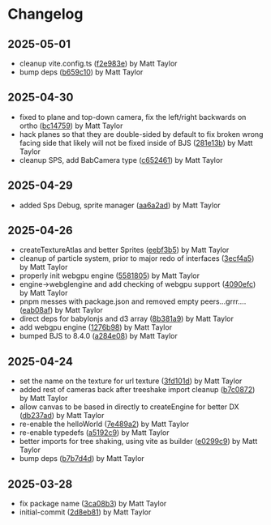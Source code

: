 # Changelog


## 2025-05-01
- cleanup vite.config.ts ([f2e983e](https://github.com/mjt-engine/babs/commit/f2e983eead47371a146cbd594279d73ad2177d6d)) by Matt Taylor
- bump deps ([b659c10](https://github.com/mjt-engine/babs/commit/b659c1044334247b0d39832265564b85a9be8307)) by Matt Taylor

## 2025-04-30
- fixed to plane and top-down camera, fix the left/right backwards on ortho ([bc14759](https://github.com/mjt-engine/babs/commit/bc147593de667d7a942479e86615a933bd5eaea7)) by Matt Taylor
- hack planes so that they are double-sided by default to fix broken wrong facing side that likely will not be fixed inside of BJS ([281e13b](https://github.com/mjt-engine/babs/commit/281e13b44ec1557bf613e6b551e7317ce8c7f1f7)) by Matt Taylor
- cleanup SPS, add BabCamera type ([c652461](https://github.com/mjt-engine/babs/commit/c6524614353a13293c5d2c5bdf09bed270e5aea4)) by Matt Taylor

## 2025-04-29
- added Sps Debug, sprite manager ([aa6a2ad](https://github.com/mjt-engine/babs/commit/aa6a2adedb5dbfb2a7b8947992a1d1f194bfe119)) by Matt Taylor

## 2025-04-26
- createTextureAtlas and better Sprites ([eebf3b5](https://github.com/mjt-engine/babs/commit/eebf3b57cbd46a8f61e8fb482c5478365a89af3b)) by Matt Taylor
- cleanup of particle system, prior to major redo of interfaces ([3ecf4a5](https://github.com/mjt-engine/babs/commit/3ecf4a59dba3433be1006525294dcaf155f8f077)) by Matt Taylor
- properly init webgpu engine ([5581805](https://github.com/mjt-engine/babs/commit/5581805a4f5261f9308ac58c22916be51ea57813)) by Matt Taylor
- engine->webglengine and add checking of webgpu support ([4090efc](https://github.com/mjt-engine/babs/commit/4090efcc2ab66b96316271096a04c59ce0261baf)) by Matt Taylor
- pnpm messes with package.json and removed empty peers...grrr.... ([eab08af](https://github.com/mjt-engine/babs/commit/eab08afdf0c11da8abc309a1479894712adb9414)) by Matt Taylor
- direct deps for babylonjs and d3 array ([8b381a9](https://github.com/mjt-engine/babs/commit/8b381a98f4d97dba31c033f8e402c4cce782d1a4)) by Matt Taylor
- add webgpu engine ([1276b98](https://github.com/mjt-engine/babs/commit/1276b98fb3aa80451eec46d4efba98446c8c6d4f)) by Matt Taylor
- bumped BJS to 8.4.0 ([a284e08](https://github.com/mjt-engine/babs/commit/a284e08df276e5754a7e99d66ad6d6412c4b08a2)) by Matt Taylor

## 2025-04-24
- set the name on the texture for url texture ([3fd101d](https://github.com/mjt-engine/babs/commit/3fd101d43e550d502d42b0f89a3537edef89f17f)) by Matt Taylor
- added rest of cameras back after treeshake import cleanup ([b7c0872](https://github.com/mjt-engine/babs/commit/b7c0872c68bf74f795761b48f698e11b1776c007)) by Matt Taylor
- allow canvas to be based in directly to createEngine for better DX ([db237ad](https://github.com/mjt-engine/babs/commit/db237ad07ca5d09f10be31b576f98ee38959f77f)) by Matt Taylor
- re-enable the helloWorld ([7e489a2](https://github.com/mjt-engine/babs/commit/7e489a207a8eabb4f156c7b05b2a49f87a082cb4)) by Matt Taylor
- re-enable typedefs ([a5192c9](https://github.com/mjt-engine/babs/commit/a5192c985136cc7b763daa713d83bee95e292f9b)) by Matt Taylor
- better imports for tree shaking, using vite as builder ([e0299c9](https://github.com/mjt-engine/babs/commit/e0299c95a17a8b1d794868f0a61bd8ccb3c7cea1)) by Matt Taylor
- bump deps ([b7b7d4d](https://github.com/mjt-engine/babs/commit/b7b7d4d7774a64f58107e1b3ae9dee0ab23f417e)) by Matt Taylor

## 2025-03-28
- fix package name ([3ca08b3](https://github.com/mjt-engine/babs/commit/3ca08b3f236a045f628e6878bf6a1d97313a3593)) by Matt Taylor
- initial-commit ([2d8eb81](https://github.com/mjt-engine/babs/commit/2d8eb81700e7a78154e14fcd1a60ebf786092a4d)) by Matt Taylor
